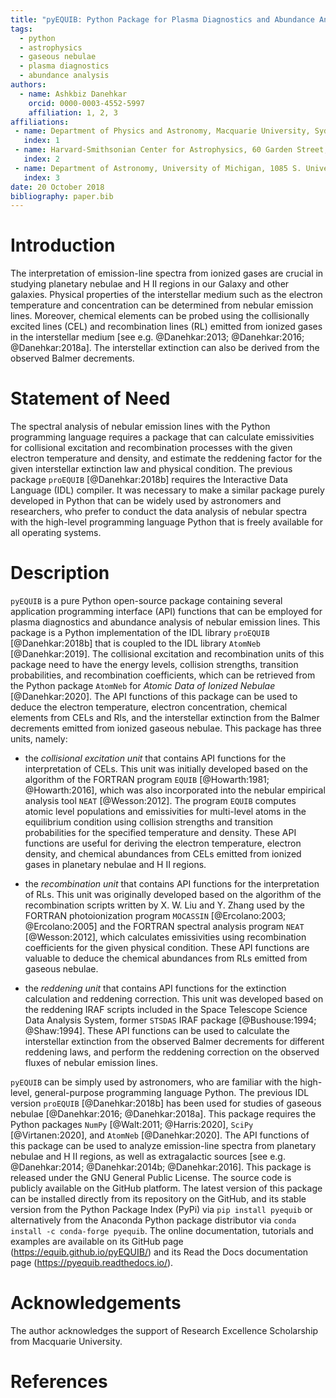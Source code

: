```yaml
---
title: "pyEQUIB: Python Package for Plasma Diagnostics and Abundance Analysis"
tags:
  - python
  - astrophysics
  - gaseous nebulae
  - plasma diagnostics
  - abundance analysis
authors:
  - name: Ashkbiz Danehkar
    orcid: 0000-0003-4552-5997
    affiliation: 1, 2, 3
affiliations:
 - name: Department of Physics and Astronomy, Macquarie University, Sydney, NSW 2109, Australia
   index: 1
 - name: Harvard-Smithsonian Center for Astrophysics, 60 Garden Street, Cambridge, MA 02138, USA 
   index: 2
 - name: Department of Astronomy, University of Michigan, 1085 S. University Avenue, Ann Arbor, MI 48109, USA 
   index: 3
date: 20 October 2018
bibliography: paper.bib
---
```


# Introduction

The interpretation of emission-line spectra from ionized gases are crucial in studying planetary nebulae and H II regions in our Galaxy and other galaxies. Physical properties of the interstellar medium such as the electron temperature and concentration can be determined from nebular emission lines. Moreover, chemical elements can be probed using the collisionally excited lines (CEL) and recombination lines (RL) emitted from ionized gases in the interstellar medium [see e.g. @Danehkar:2013; @Danehkar:2016; @Danehkar:2018a]. The interstellar extinction can also be derived from the observed Balmer decrements. 

# Statement of Need

The spectral analysis of nebular emission lines with the Python programming language requires a package that can calculate emissivities for collisional excitation and recombination processes with the given electron temperature and density, and estimate the  reddening factor for the given interstellar extinction law and physical condition. The previous package `proEQUIB` [@Danehkar:2018b] requires the Interactive Data Language (IDL) compiler. It was necessary to make a similar package purely developed in Python that can be widely used by astronomers and researchers, who prefer to conduct the data analysis of nebular spectra with the high-level programming language Python that is freely available for all operating systems.

# Description

`pyEQUIB` is a pure Python open-source package containing several application programming interface (API) functions that can be employed for plasma diagnostics and abundance analysis of nebular emission lines. This package is a Python implementation of the IDL library `proEQUIB` [@Danehkar:2018b] that is coupled to the IDL library `AtomNeb` [@Danehkar:2019]. The collisional excitation and recombination units of this package need to have the energy levels, collision strengths, transition probabilities, and recombination coefficients, which can be retrieved from the Python package `AtomNeb` for _Atomic Data of Ionized Nebulae_ [@Danehkar:2020]. The API functions of this package can be used to deduce the electron temperature, electron concentration, chemical elements from CELs and Rls, and the interstellar extinction from the Balmer decrements emitted from ionized gaseous nebulae. This package has three units, namely:

- the _collisional excitation unit_ that contains API functions for the interpretation of CELs. This unit was initially developed based on the algorithm of the FORTRAN program `EQUIB` [@Howarth:1981; @Howarth:2016], which was also incorporated into the nebular empirical analysis tool `NEAT` [@Wesson:2012]. 
The program `EQUIB` computes atomic level populations and emissivities for multi-level atoms in the equilibrium condition using collision strengths and transition probabilities for the specified temperature and density. These API functions are useful for deriving the electron temperature, electron density, and chemical abundances from CELs emitted from ionized gases in planetary nebulae and H II regions.

- the _recombination unit_ that contains API functions for the interpretation of RLs. This unit was originally developed based on the algorithm of the recombination scripts written by X. W. Liu and Y. Zhang used by the FORTRAN photoionization program `MOCASSIN` [@Ercolano:2003; @Ercolano:2005] and the FORTRAN spectral analysis program `NEAT` [@Wesson:2012], which calculates emissivities using recombination coefficients for the given physical condition. These API functions are valuable to deduce the chemical abundances from RLs emitted from gaseous nebulae.

- the _reddening unit_ that contains API functions for the extinction calculation and reddening correction. This unit was developed based on the reddening IRAF scripts included in the Space Telescope Science Data Analysis System, former `STSDAS` IRAF package [@Bushouse:1994; @Shaw:1994]. These API functions can be used to calculate the interstellar extinction from the observed Balmer decrements for different reddening laws, and perform the reddening correction on the observed fluxes of nebular emission lines. 

`pyEQUIB` can be simply used by astronomers, who are familiar with the high-level, general-purpose programming language Python. The previous IDL version `proEQUIB` [@Danehkar:2018b] has been used for studies of gaseous nebulae [@Danehkar:2016; @Danehkar:2018a]. This package requires the Python packages `NumPy` [@Walt:2011; @Harris:2020], `SciPy` [@Virtanen:2020], and `AtomNeb` [@Danehkar:2020]. The API functions of this package can be used to analyze emission-line spectra from planetary nebulae and H II regions, as well as extragalactic sources [see e.g. @Danehkar:2014; @Danehkar:2014b; @Danehkar:2016]. This package is released under the GNU General Public License. The source code is publicly available on the GitHub platform. The latest version of this package can be installed directly from its repository on the GitHub, and its stable version from the Python Package Index (PyPi) via ``pip install pyequib`` or alternatively from the Anaconda Python package distributor via ``conda install -c conda-forge pyequib``. The online documentation, tutorials and examples are available on its GitHub page (https://equib.github.io/pyEQUIB/) and its Read the Docs documentation page (https://pyequib.readthedocs.io/).

# Acknowledgements

The author acknowledges the support of Research Excellence Scholarship from Macquarie University.

# References

